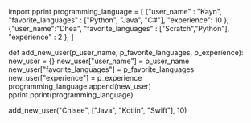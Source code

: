 import pprint
programming_language = [
    {"user_name" : "Kayn",
     "favorite_languages" : ["Python", "Java", "C#"],
     "experience": 10 
    },
    {"user_name":"Dhea",
     "favorite_languages" : ["Scratch","Python"],
     "experience" : 2
    },
]

def add_new_user(p_user_name, p_favorite_languages, p_experience):
    new_user = {}
    new_user["user_name"] = p_user_name
    new_user["favorite_languages"] = p_favorite_languages
    new_user["experience"] = p_experience
    programming_language.append(new_user)
    pprint.pprint(programming_language)

add_new_user("Chisee", ["Java", "Kotlin", "Swift"], 10)